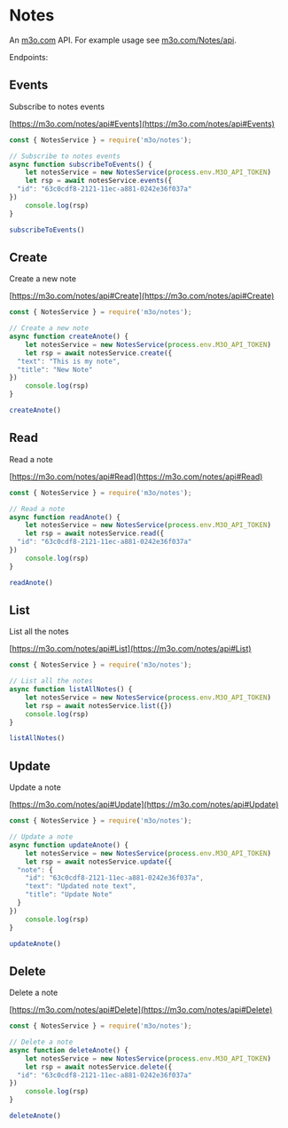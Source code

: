 # Notes

An [m3o.com](https://m3o.com) API. For example usage see [m3o.com/Notes/api](https://m3o.com/Notes/api).

Endpoints:

## Events

Subscribe to notes events


[https://m3o.com/notes/api#Events](https://m3o.com/notes/api#Events)

```js
const { NotesService } = require('m3o/notes');

// Subscribe to notes events
async function subscribeToEvents() {
	let notesService = new NotesService(process.env.M3O_API_TOKEN)
	let rsp = await notesService.events({
  "id": "63c0cdf8-2121-11ec-a881-0242e36f037a"
})
	console.log(rsp)
}

subscribeToEvents()
```
## Create

Create a new note


[https://m3o.com/notes/api#Create](https://m3o.com/notes/api#Create)

```js
const { NotesService } = require('m3o/notes');

// Create a new note
async function createAnote() {
	let notesService = new NotesService(process.env.M3O_API_TOKEN)
	let rsp = await notesService.create({
  "text": "This is my note",
  "title": "New Note"
})
	console.log(rsp)
}

createAnote()
```
## Read

Read a note


[https://m3o.com/notes/api#Read](https://m3o.com/notes/api#Read)

```js
const { NotesService } = require('m3o/notes');

// Read a note
async function readAnote() {
	let notesService = new NotesService(process.env.M3O_API_TOKEN)
	let rsp = await notesService.read({
  "id": "63c0cdf8-2121-11ec-a881-0242e36f037a"
})
	console.log(rsp)
}

readAnote()
```
## List

List all the notes


[https://m3o.com/notes/api#List](https://m3o.com/notes/api#List)

```js
const { NotesService } = require('m3o/notes');

// List all the notes
async function listAllNotes() {
	let notesService = new NotesService(process.env.M3O_API_TOKEN)
	let rsp = await notesService.list({})
	console.log(rsp)
}

listAllNotes()
```
## Update

Update a note


[https://m3o.com/notes/api#Update](https://m3o.com/notes/api#Update)

```js
const { NotesService } = require('m3o/notes');

// Update a note
async function updateAnote() {
	let notesService = new NotesService(process.env.M3O_API_TOKEN)
	let rsp = await notesService.update({
  "note": {
    "id": "63c0cdf8-2121-11ec-a881-0242e36f037a",
    "text": "Updated note text",
    "title": "Update Note"
  }
})
	console.log(rsp)
}

updateAnote()
```
## Delete

Delete a note


[https://m3o.com/notes/api#Delete](https://m3o.com/notes/api#Delete)

```js
const { NotesService } = require('m3o/notes');

// Delete a note
async function deleteAnote() {
	let notesService = new NotesService(process.env.M3O_API_TOKEN)
	let rsp = await notesService.delete({
  "id": "63c0cdf8-2121-11ec-a881-0242e36f037a"
})
	console.log(rsp)
}

deleteAnote()
```
